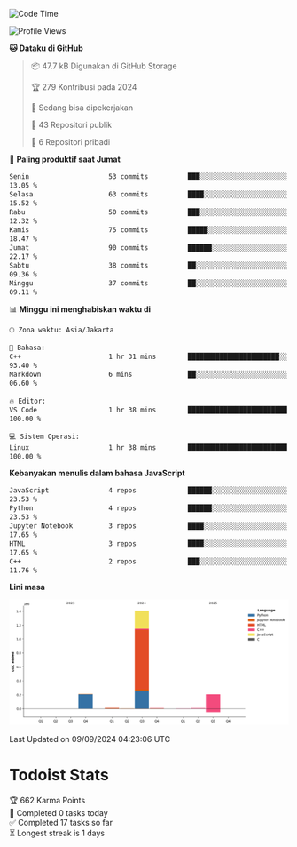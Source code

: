 <!--START_SECTION:waka-->
![Code Time](http://img.shields.io/badge/Code%20Time-30%20hrs%2052%20mins-blue)

![Profile Views](http://img.shields.io/badge/Profil%20dilihat-7-blue)

**🐱 Dataku di GitHub** 

> 📦 47.7 kB Digunakan di GitHub Storage 
 > 
> 🏆 279 Kontribusi pada 2024
 > 
> 💼 Sedang bisa dipekerjakan
 > 
> 📜 43 Repositori publik 
 > 
> 🔑 6 Repositori pribadi 
 > 
📅 **Paling produktif saat Jumat** 

```text
Senin                    53 commits          ███░░░░░░░░░░░░░░░░░░░░░░   13.05 % 
Selasa                   63 commits          ████░░░░░░░░░░░░░░░░░░░░░   15.52 % 
Rabu                     50 commits          ███░░░░░░░░░░░░░░░░░░░░░░   12.32 % 
Kamis                    75 commits          █████░░░░░░░░░░░░░░░░░░░░   18.47 % 
Jumat                    90 commits          ██████░░░░░░░░░░░░░░░░░░░   22.17 % 
Sabtu                    38 commits          ██░░░░░░░░░░░░░░░░░░░░░░░   09.36 % 
Minggu                   37 commits          ██░░░░░░░░░░░░░░░░░░░░░░░   09.11 % 
```


📊 **Minggu ini menghabiskan waktu di** 

```text
🕑︎ Zona waktu: Asia/Jakarta

💬 Bahasa: 
C++                      1 hr 31 mins        ███████████████████████░░   93.40 % 
Markdown                 6 mins              ██░░░░░░░░░░░░░░░░░░░░░░░   06.60 % 

🔥 Editor: 
VS Code                  1 hr 38 mins        █████████████████████████   100.00 % 

💻 Sistem Operasi: 
Linux                    1 hr 38 mins        █████████████████████████   100.00 % 
```

**Kebanyakan menulis dalam bahasa JavaScript** 

```text
JavaScript               4 repos             ██████░░░░░░░░░░░░░░░░░░░   23.53 % 
Python                   4 repos             ██████░░░░░░░░░░░░░░░░░░░   23.53 % 
Jupyter Notebook         3 repos             ████░░░░░░░░░░░░░░░░░░░░░   17.65 % 
HTML                     3 repos             ████░░░░░░░░░░░░░░░░░░░░░   17.65 % 
C++                      2 repos             ███░░░░░░░░░░░░░░░░░░░░░░   11.76 % 
```



**Lini masa**

![Lines of Code chart](https://raw.githubusercontent.com/yusuf601/yusuf601/main/assets/bar_graph.png)


 Last Updated on 09/09/2024 04:23:06 UTC
<!--END_SECTION:waka-->
# Todoist Stats

<!-- TODO-IST:START -->
🏆  662 Karma Points           
🌸  Completed 0 tasks today           
✅  Completed 17 tasks so far           
⏳  Longest streak is 1 days
<!-- TODO-IST:END -->
